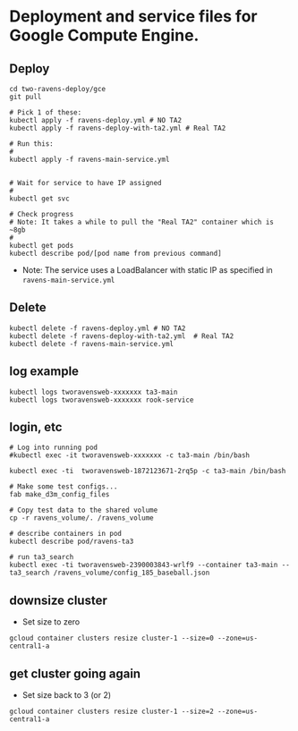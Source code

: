 # Deployment and service files for Google Compute Engine.

## Deploy

```
cd two-ravens-deploy/gce
git pull

# Pick 1 of these:
kubectl apply -f ravens-deploy.yml # NO TA2
kubectl apply -f ravens-deploy-with-ta2.yml # Real TA2

# Run this:
#
kubectl apply -f ravens-main-service.yml


# Wait for service to have IP assigned
#
kubectl get svc

# Check progress
# Note: It takes a while to pull the "Real TA2" container which is ~8gb
#
kubectl get pods
kubectl describe pod/[pod name from previous command]
```

- Note: The service uses a LoadBalancer with static IP as specified in `ravens-main-service.yml`

## Delete

```
kubectl delete -f ravens-deploy.yml # NO TA2
kubectl delete -f ravens-deploy-with-ta2.yml  # Real TA2
kubectl delete -f ravens-main-service.yml
```

## log example

```
kubectl logs tworavensweb-xxxxxxx ta3-main
kubectl logs tworavensweb-xxxxxxx rook-service

```

## login, etc

```
# Log into running pod
#kubectl exec -it tworavensweb-xxxxxxx -c ta3-main /bin/bash

kubectl exec -ti  tworavensweb-1872123671-2rq5p -c ta3-main /bin/bash

# Make some test configs...
fab make_d3m_config_files

# Copy test data to the shared volume
cp -r ravens_volume/. /ravens_volume

# describe containers in pod
kubectl describe pod/ravens-ta3

# run ta3_search
kubectl exec -ti tworavensweb-2390003843-wrlf9 --container ta3-main -- ta3_search /ravens_volume/config_185_baseball.json

```

## downsize cluster

- Set size to zero

```
gcloud container clusters resize cluster-1 --size=0 --zone=us-central1-a
```

## get cluster going again

- Set size back to 3 (or 2)

```
gcloud container clusters resize cluster-1 --size=2 --zone=us-central1-a
```
